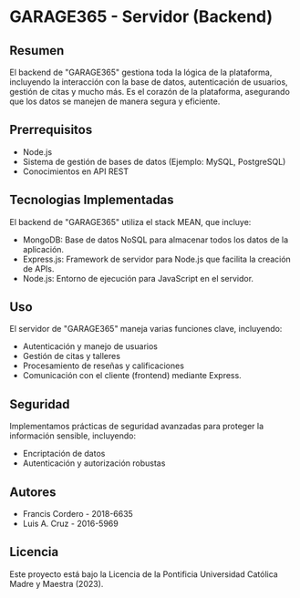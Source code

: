 # GARAGE365 - Servidor (Backend)

## Resumen

El backend de "GARAGE365" gestiona toda la lógica de la plataforma, incluyendo la interacción con la base de datos, autenticación de usuarios, gestión de citas y mucho más. Es el corazón de la plataforma, asegurando que los datos se manejen de manera segura y eficiente.

## Prerrequisitos

- Node.js
- Sistema de gestión de bases de datos (Ejemplo: MySQL, PostgreSQL)
- Conocimientos en API REST

## Tecnologias Implementadas

El backend de "GARAGE365" utiliza el stack MEAN, que incluye:

- MongoDB: Base de datos NoSQL para almacenar todos los datos de la aplicación.
- Express.js: Framework de servidor para Node.js que facilita la creación de APIs.
- Node.js: Entorno de ejecución para JavaScript en el servidor.

## Uso

El servidor de "GARAGE365" maneja varias funciones clave, incluyendo:

- Autenticación y manejo de usuarios
- Gestión de citas y talleres
- Procesamiento de reseñas y calificaciones
- Comunicación con el cliente (frontend) mediante Express.

## Seguridad

Implementamos prácticas de seguridad avanzadas para proteger la información sensible, incluyendo:

- Encriptación de datos
- Autenticación y autorización robustas

## Autores

- Francis Cordero - 2018-6635
- Luis A. Cruz - 2016-5969

## Licencia

Este proyecto está bajo la Licencia de la Pontificia Universidad Católica Madre y Maestra (2023).
